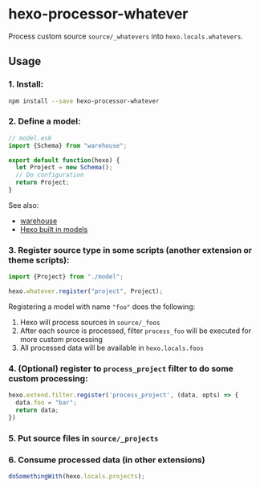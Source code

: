 # hexo-processor-whatever

Process custom source `source/_whatevers` into `hexo.locals.whatevers`.

## Usage

### 1. Install:

```bash
npm install --save hexo-processor-whatever
```

### 2. Define a model:

```js
// model.es6
import {Schema} from "warehouse";

export default function(hexo) {
  let Project = new Schema();
  // Do configuration
  return Project;
}
```
See also:
- [warehouse](https://github.com/tommy351/warehouse)
- [Hexo built in models](https://github.com/hexojs/hexo/tree/master/lib/models)

### 3. Register source type in some scripts (another extension or theme scripts):

```js
import {Project} from "./model";

hexo.whatever.register("project", Project);
```

Registering a model with name `"foo"` does the following:
1. Hexo will process sources in `source/_foos`
2. After each source is processed, filter `process_foo` will be executed for more custom processing
3. All processed data will be available in `hexo.locals.foos`

### 4. (Optional) register to `process_project` filter to do some custom processing:

```js
hexo.extend.filter.register('process_project', (data, opts) => {
  data.foo = "bar";
  return data;
})
```

### 5. Put source files in `source/_projects`

### 6. Consume processed data (in other extensions)

```js
doSomethingWith(hexo.locals.projects);
```
